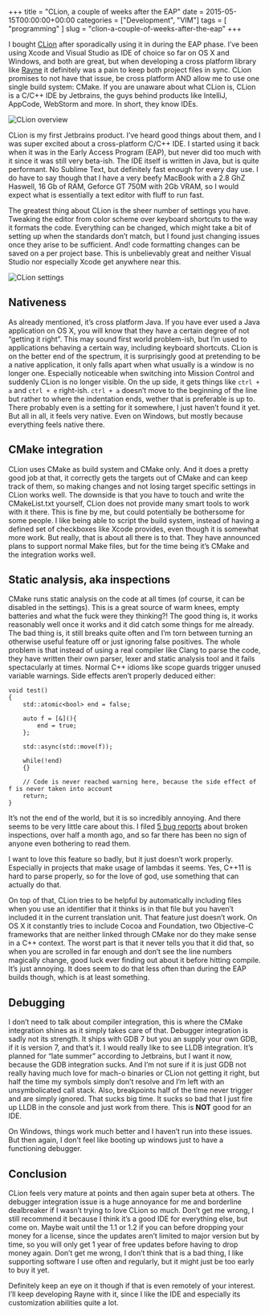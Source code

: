 +++
title = "CLion, a couple of weeks after the EAP"
date = 2015-05-15T00:00:00+00:00
categories = ["Development", "VIM"]
tags = [ "programming" ]
slug = "clion-a-couple-of-weeks-after-the-eap"
+++

I bought [CLion](https://www.jetbrains.com/clion/) after sporadically using it in during the EAP phase. I’ve been using Xcode and Visual Studio as IDE of choice so far on OS X and Windows, and both are great, but when developing a cross platform library like [Rayne](https://rayne3d.com/) it definitely was a pain to keep both project files in sync. CLion promises to not have that issue, be cross platform AND allow me to use one single build system: CMake. If you are unaware about what CLion is, CLion is a C/C++ IDE by Jetbrains, the guys behind products like IntelliJ, AppCode, WebStorm and more. In short, they know IDEs.

![CLion overview](/images/2017/06/Screen-Shot-2015-05-15-at-00.11.26.png)

CLion is my first Jetbrains product. I’ve heard good things about them, and I was super excited about a cross-platform C/C++ IDE. I started using it back when it was in the Early Access Program (EAP), but never did too much with it since it was still very beta-ish. The IDE itself is written in Java, but is quite performant. No Sublime Text, but definitely fast enough for every day use. I do have to say though that I have a very beefy MacBook with a 2.8 GhZ Haswell, 16 Gb of RAM, Geforce GT 750M with 2Gb VRAM, so I would expect what is essentially a text editor with fluff to run fast.

The greatest thing about CLion is the sheer number of settings you have. Tweaking the editor from color scheme over keyboard shortcuts to the way it formats the code. Everything can be changed, which might take a bit of setting up when the standards don’t match, but I found just changing issues once they arise to be sufficient. And! code formatting changes can be saved on a per project base. This is unbelievably great and neither Visual Studio nor especially Xcode get anywhere near this.

![CLion settings](/images/2017/06/CLion-settings.png)

## Nativeness

As already mentioned, it’s cross platform Java. If you have ever used a Java application on OS X, you will know that they have a certain degree of not “getting it right”. This may sound first world problem-ish, but I’m used to applications behaving a certain way, including keyboard shortcuts. CLion is on the better end of the spectrum, it is surprisingly good at pretending to be a native application, it only falls apart when what usually is a window is no longer one. Especially noticeable when switching into Mission Control and suddenly CLion is no longer visible. On the up side, it gets things like `ctrl + a` and `ctrl + e` right-ish. `ctrl + a` doesn’t move to the beginning of the line but rather to where the indentation ends, wether that is preferable is up to. There probably even is a setting for it somewhere, I just haven’t found it yet. But all in all, it feels very native. Even on Windows, but mostly because everything feels native there.

## CMake integration

CLion uses CMake as build system and CMake only. And it does a pretty good job at that, it correctly gets the targets out of CMake and can keep track of them, so making changes and not losing target specific settings in CLion works well. The downside is that you have to touch and write the CMakeList.txt yourself, CLion does not provide many smart tools to work with it there. This is fine by me, but could potentially be bothersome for some people. I like being able to script the build system, instead of having a defined set of checkboxes like Xcode provides, even though it is somewhat more work. But really, that is about all there is to that. They have announced plans to support normal Make files, but for the time being it’s CMake and the integration works well.

## Static analysis, aka inspections

CMake runs static analysis on the code at all times (of course, it can be disabled in the settings). This is a great source of warm knees, empty batteries and what the fuck were they thinking?! The good thing is, it works reasonably well once it works and it did catch some things for me already. The bad thing is, it still breaks quite often and I’m torn between turning an otherwise useful feature off or just ignoring false positives. The whole problem is that instead of using a real compiler like Clang to parse the code, they have written their own parser, lexer and static analysis tool and it fails spectacularly at times. Normal C++ idioms like scope guards trigger unused variable warnings. Side effects aren’t properly deduced either:

    void test()
    {
        std::atomic<bool> end = false;

        auto f = [&](){
            end = true;
        };

        std::async(std::move(f));

        while(!end)
        {}

        // Code is never reached warning here, because the side effect of f is never taken into account
        return; 
    }

It’s not the end of the world, but it is so incredibly annoying. And there seems to be very little care about this. I filed [5 bug reports](https://youtrack.jetbrains.com/issues/CPP?q=by%3A+justsid) about broken inspections, over half a month ago, and so far there has been no sign of anyone even bothering to read them.

I want to love this feature so badly, but it just doesn’t work properly. Especially in projects that make usage of lambdas it seems. Yes, C++11 is hard to parse properly, so for the love of god, use something that can actually do that.

On top of that, CLion tries to be helpful by automatically including files when you use an identifier that it thinks is in that file but you haven’t included it in the current translation unit. That feature just doesn’t work. On OS X it constantly tries to include Cocoa and Foundation, two Objective-C frameworks that are neither linked through CMake nor do they make sense in a C++ context. The worst part is that it never tells you that it did that, so when you are scrolled in far enough and don’t see the line numbers magically change, good luck ever finding out about it before hitting compile. It’s just annoying. It does seem to do that less often than during the EAP builds though, which is at least something.

## Debugging

I don’t need to talk about compiler integration, this is where the CMake integration shines as it simply takes care of that. Debugger integration is sadly not its strength. It ships with GDB 7 but you an supply your own GDB, if it is version 7, and that’s it. I would really like to see LLDB integration. It’s planned for “late summer” according to Jetbrains, but I want it now, because the GDB integration sucks. And I’m not sure if it is just GDB not really having much love for mach-o binaries or CLion not getting it right, but half the time my symbols simply don’t resolve and I’m left with an unsymbolicated call stack. Also, breakpoints half of the time never trigger and are simply ignored. That sucks big time. It sucks so bad that I just fire up LLDB in the console and just work from there. This is **NOT** good for an IDE.

On Windows, things work much better and I haven’t run into these issues. But then again, I don’t feel like booting up windows just to have a functioning debugger.

## Conclusion

CLion feels very mature at points and then again super beta at others. The debugger integration issue is a huge annoyance for me and borderline dealbreaker if I wasn’t trying to love CLion so much. Don’t get me wrong, I still recommend it because I think it’s a good IDE for everything else, but come on. Maybe wait until the 1.1 or 1.2 if you can before dropping your money for a license, since the updates aren’t limited to major version but by time, so you will only get 1 year of free updates before having to drop money again. Don’t get me wrong, I don’t think that is a bad thing, I like supporting software I use often and regularly, but it might just be too early to buy it yet.

Definitely keep an eye on it though if that is even remotely of your interest. I’ll keep developing Rayne with it, since I like the IDE and especially its customization abilities quite a lot.
